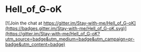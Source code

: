 # Hell_of_G-oK

[![Join the chat at https://gitter.im/Stay-with-me/Hell_of_G-oK](https://badges.gitter.im/Stay-with-me/Hell_of_G-oK.svg)](https://gitter.im/Stay-with-me/Hell_of_G-oK?utm_source=badge&utm_medium=badge&utm_campaign=pr-badge&utm_content=badge)
